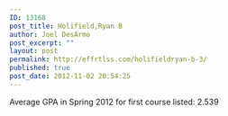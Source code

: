 ```yaml
---
ID: 13168
post_title: Holifield,Ryan B
author: Joel DesArmo
post_excerpt: ""
layout: post
permalink: http://effrtlss.com/holifieldryan-b-3/
published: true
post_date: 2012-11-02 20:54:25
---
```

<p>Average GPA in Spring 2012 for first course listed: 2.539</p>